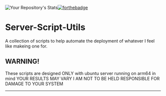 ![Your Repository's Stats](https://github-readme-stats.vercel.app/api?username=Your_GitHub_Username&show_icons=true)[![forthebadge](https://forthebadge.com/images/badges/made-with-crayons.svg)](https://forthebadge.com)

# Server-Script-Utils
A collection of scripts to help automate the deployment of whatever I feel like makeing one for.
## WARNING!
These scripts are designed ONLY with ubuntu server running on arm64 in mind YOUR RESULTS MAY VARY
I AM NOT TO BE HELD RESPONSIBLE FOR DAMAGE TO YOUR SYSTEM

---
